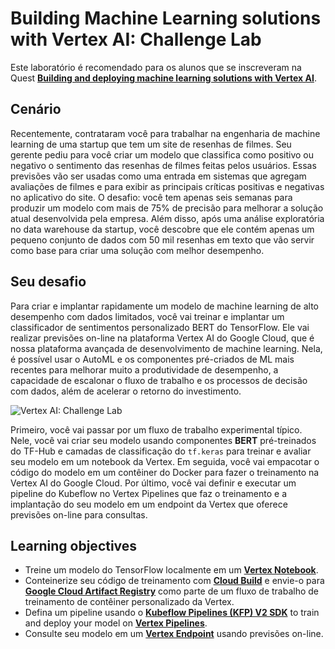 # Building Machine Learning solutions with Vertex AI: Challenge Lab

Este laboratório é recomendado para os alunos que se inscreveram na Quest [**Building and deploying machine learning solutions with Vertex AI**](). 

## Cenário

Recentemente, contrataram você para trabalhar na engenharia de machine learning de uma startup que tem um site de resenhas de filmes. Seu gerente pediu para você criar um modelo que classifica como positivo ou negativo o sentimento das resenhas de filmes feitas pelos usuários. Essas previsões vão ser usadas como uma entrada em sistemas que agregam avaliações de filmes e para exibir as principais críticas positivas e negativas no aplicativo do site. O desafio: você tem apenas seis semanas para produzir um modelo com mais de 75% de precisão para melhorar a solução atual desenvolvida pela empresa. Além disso, após uma análise exploratória no data warehouse da startup, você descobre que ele contém apenas um pequeno conjunto de dados com 50 mil resenhas em texto que vão servir como base para criar uma solução com melhor desempenho.

## Seu desafio

Para criar e implantar rapidamente um modelo de machine learning de alto desempenho com dados limitados, você vai treinar e implantar um classificador de sentimentos personalizado BERT do TensorFlow. Ele vai realizar previsões on-line na plataforma Vertex AI do Google Cloud, que é nossa plataforma avançada de desenvolvimento de machine learning. Nela, é possível usar o AutoML e os componentes pré-criados de ML mais recentes para melhorar muito a produtividade de desempenho, a capacidade de escalonar o fluxo de trabalho e os processos de decisão com dados, além de acelerar o retorno do investimento.

![Vertex AI: Challenge Lab](./images/vertex-challenge-lab.png "Vertex Challenge Lab")

Primeiro, você vai passar por um fluxo de trabalho experimental típico. Nele, você vai criar seu modelo usando componentes **BERT** pré-treinados do TF-Hub e camadas de classificação do `tf.keras` para treinar e avaliar seu modelo em um notebook da Vertex. Em seguida, você vai empacotar o código do modelo em um contêiner do Docker para fazer o treinamento na Vertex AI do Google Cloud. Por último, você vai definir e executar um pipeline do Kubeflow no Vertex Pipelines que faz o treinamento e a implantação do seu modelo em um endpoint da Vertex que oferece previsões on-line para consultas.

## Learning objectives

* Treine um modelo do TensorFlow localmente em um [**Vertex Notebook**](https://cloud.google.com/vertex-ai/docs/general/notebooks?hl=sv).
* Conteinerize seu código de treinamento com [**Cloud Build**](https://cloud.google.com/build) e envie-o para [**Google Cloud Artifact Registry**](https://cloud.google.com/artifact-registry) como parte de um fluxo de trabalho de treinamento de contêiner personalizado da Vertex.
* Defina um pipeline usando o [**Kubeflow Pipelines (KFP) V2 SDK**](https://www.kubeflow.org/docs/components/pipelines/sdk/v2/v2-compatibility) to train and deploy your model on [**Vertex Pipelines**](https://cloud.google.com/vertex-ai/docs/pipelines).
* Consulte seu modelo em um [**Vertex Endpoint**](https://cloud.google.com/vertex-ai/docs/predictions/getting-predictions) usando previsões on-line.
